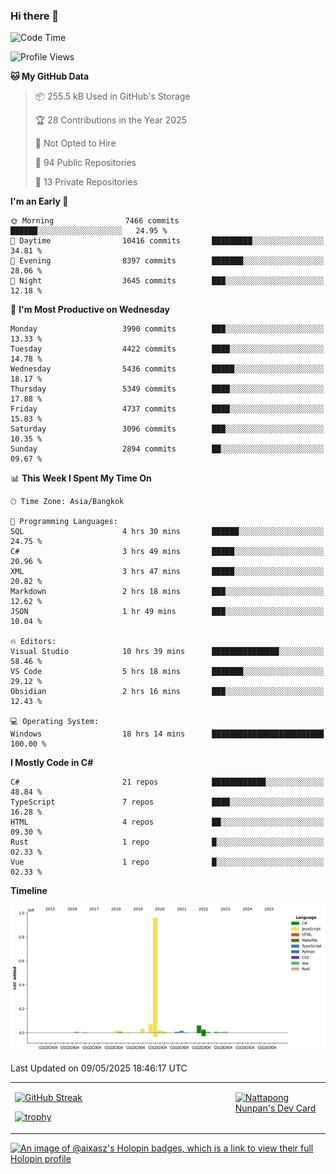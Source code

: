 ### Hi there 👋

<!--START_SECTION:waka-->
![Code Time](http://img.shields.io/badge/Code%20Time-2%2C261%20hrs%2025%20mins-blue)

![Profile Views](http://img.shields.io/badge/Profile%20Views-0-blue)

**🐱 My GitHub Data** 

> 📦 255.5 kB Used in GitHub's Storage 
 > 
> 🏆 28 Contributions in the Year 2025
 > 
> 🚫 Not Opted to Hire
 > 
> 📜 94 Public Repositories 
 > 
> 🔑 13 Private Repositories 
 > 
**I'm an Early 🐤** 

```text
🌞 Morning                7466 commits        ██████░░░░░░░░░░░░░░░░░░░   24.95 % 
🌆 Daytime                10416 commits       █████████░░░░░░░░░░░░░░░░   34.81 % 
🌃 Evening                8397 commits        ███████░░░░░░░░░░░░░░░░░░   28.06 % 
🌙 Night                  3645 commits        ███░░░░░░░░░░░░░░░░░░░░░░   12.18 % 
```
📅 **I'm Most Productive on Wednesday** 

```text
Monday                   3990 commits        ███░░░░░░░░░░░░░░░░░░░░░░   13.33 % 
Tuesday                  4422 commits        ████░░░░░░░░░░░░░░░░░░░░░   14.78 % 
Wednesday                5436 commits        █████░░░░░░░░░░░░░░░░░░░░   18.17 % 
Thursday                 5349 commits        ████░░░░░░░░░░░░░░░░░░░░░   17.88 % 
Friday                   4737 commits        ████░░░░░░░░░░░░░░░░░░░░░   15.83 % 
Saturday                 3096 commits        ███░░░░░░░░░░░░░░░░░░░░░░   10.35 % 
Sunday                   2894 commits        ██░░░░░░░░░░░░░░░░░░░░░░░   09.67 % 
```


📊 **This Week I Spent My Time On** 

```text
🕑︎ Time Zone: Asia/Bangkok

💬 Programming Languages: 
SQL                      4 hrs 30 mins       ██████░░░░░░░░░░░░░░░░░░░   24.75 % 
C#                       3 hrs 49 mins       █████░░░░░░░░░░░░░░░░░░░░   20.96 % 
XML                      3 hrs 47 mins       █████░░░░░░░░░░░░░░░░░░░░   20.82 % 
Markdown                 2 hrs 18 mins       ███░░░░░░░░░░░░░░░░░░░░░░   12.62 % 
JSON                     1 hr 49 mins        ███░░░░░░░░░░░░░░░░░░░░░░   10.04 % 

🔥 Editors: 
Visual Studio            10 hrs 39 mins      ███████████████░░░░░░░░░░   58.46 % 
VS Code                  5 hrs 18 mins       ███████░░░░░░░░░░░░░░░░░░   29.12 % 
Obsidian                 2 hrs 16 mins       ███░░░░░░░░░░░░░░░░░░░░░░   12.43 % 

💻 Operating System: 
Windows                  18 hrs 14 mins      █████████████████████████   100.00 % 
```

**I Mostly Code in C#** 

```text
C#                       21 repos            ████████████░░░░░░░░░░░░░   48.84 % 
TypeScript               7 repos             ████░░░░░░░░░░░░░░░░░░░░░   16.28 % 
HTML                     4 repos             ██░░░░░░░░░░░░░░░░░░░░░░░   09.30 % 
Rust                     1 repo              █░░░░░░░░░░░░░░░░░░░░░░░░   02.33 % 
Vue                      1 repo              █░░░░░░░░░░░░░░░░░░░░░░░░   02.33 % 
```



**Timeline**

![Lines of Code chart](https://raw.githubusercontent.com/aixasz/aixasz/main/assets/bar_graph.png)


 Last Updated on 09/05/2025 18:46:17 UTC
<!--END_SECTION:waka-->

<table>
<tr>
<td width="70%" valign="top">
 
 [![GitHub Streak](http://github-readme-streak-stats.herokuapp.com?user=aixasz&theme=github-dark&hide_border=true&date_format=%5BY%20%5DM%20j)](https://git.io/streak-stats)

 [![trophy](https://github-profile-trophy.vercel.app/?username=aixasz&theme=onedark)](https://github.com/ryo-ma/github-profile-trophy)
 </td>
<td width="30%" valign="top">
 
<a href="https://app.daily.dev/aixasz"><img src="https://api.daily.dev/devcards/403207936e6547c9a85ea449e9f3abe8.png?r=re8" alt="Nattapong Nunpan's Dev Card"/></a>

 </td>
</tr>
</table>

[![An image of @aixasz's Holopin badges, which is a link to view their full Holopin profile](https://holopin.me/aixasz)](https://holopin.io/@aixasz)
 
